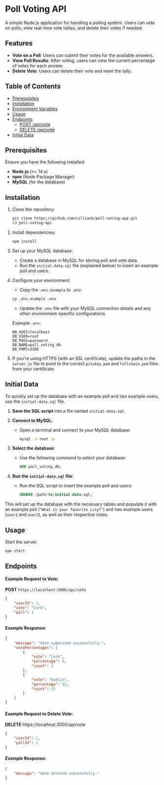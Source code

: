 # Poll Voting API

A simple Node.js application for handling a polling system. Users can vote on polls, view real-time vote tallies, and delete their votes if needed.

## Features

- **Vote on a Poll**: Users can submit their votes for the available answers.
- **View Poll Results**: After voting, users can view the current percentage of votes for each answer.
- **Delete Vote**: Users can delete their vote and reset the tally.

## Table of Contents

- [Prerequisites](#prerequisites)
- [Installation](#installation)
- [Environment Variables](#environment-variables)
- [Usage](#usage)
- [Endpoints](#endpoints)
  - [POST /api/vote](#post-apivote)
  - [DELETE /api/vote](#delete-apivote)
- [Initial Data](#initial-data)

## Prerequisites

Ensure you have the following installed:

- **Node.js** (>= 14.x)
- **npm** (Node Package Manager)
- **MySQL** (for the database)

## Installation

1. Clone the repository:

    ```bash
    git clone https://github.com/cilliank/poll-voting-app.git
    cd poll-voting-api
    ```

2. Install dependencies:

    ```bash
    npm install
    ```

3. Set up your MySQL database:

    - Create a database in MySQL for storing poll and vote data.
    - Run the `initial-data.sql` file (explained below) to insert an example poll and users.

4. Configure your environment:

    - Copy the `.env.example` to `.env`:

    ```bash
    cp .env.example .env
    ```

    - Update the `.env` file with your MySQL connection details and any other environment-specific configurations.

    Example `.env`:

    ```plaintext
    DB_HOST=localhost
    DB_USER=root
    DB_PASS=password
    DB_NAME=poll_voting_db
    DB_PORT=3306
    ```

5. If you're using HTTPS (with an SSL certificate), update the paths in the `server.js` file to point to the correct `privkey.pem` and `fullchain.pem` files from your certificate.

## Initial Data

To quickly set up the database with an example poll and two example users, use the `initial-data.sql` file.

1. **Save the SQL script** into a file named `initial-data.sql`.

2. **Connect to MySQL**:
   - Open a terminal and connect to your MySQL database:
   
     ```bash
     mysql -u root -p
     ```

3. **Select the database**:
   - Use the following command to select your database:
   
     ```sql
     USE poll_voting_db;
     ```

4. **Run the `initial-data.sql` file**:
   - Run the SQL script to insert the example poll and users:
   
     ```sql
     SOURCE /path/to/initial-data.sql;
     ```

This will set up the database with the necessary tables and populate it with an example poll (`"What is your favorite city?"`) and two example users (`user1` and `user2`), as well as their respective votes.

## Usage

Start the server:

```bash
npm start
```

## Endpoints

#### Example Request to Vote:

**POST** `https://localhost:3000/api/vote`

```json
{
    "userId": 1,
    "vote": "Cork",
    "poll": 1
}
```

#### Example Response:
```json
{
    "message": "Vote submitted successfully.",
    "votePercentages": [
        {
            "vote": "Cork",
            "percentage": 8,
            "count": 1
        },
        {
            "vote": "Dublin",
            "percentage": 92,
            "count": 12
        }
    ]
}
```

#### Example Request to Delete Vote:

**DELETE** https://localhost:3000/api/vote

```json
{
    "userId": 1,
    "pollId": 1
}
```

#### Example Response:
```json
{
    "message": "Vote deleted successfully."
}
```